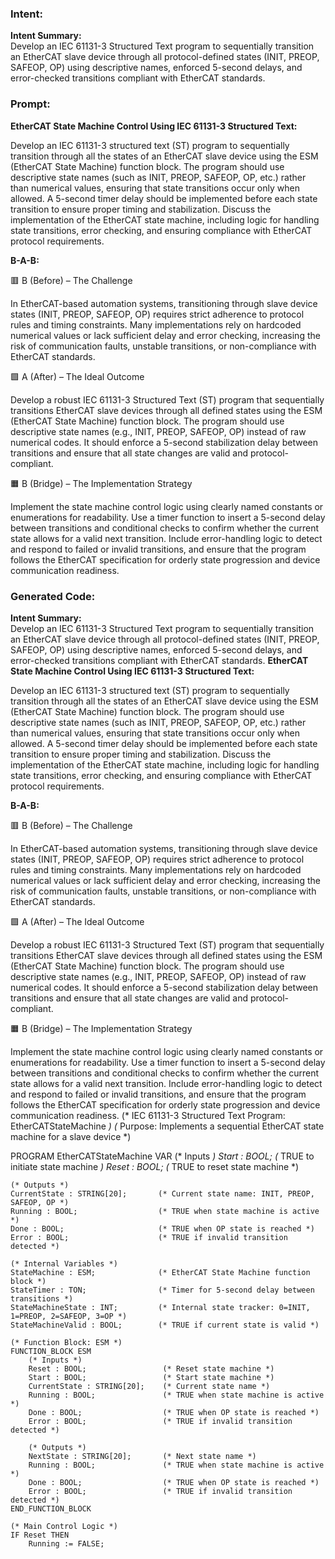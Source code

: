 ### Intent:
**Intent Summary:**  
Develop an IEC 61131-3 Structured Text program to sequentially transition an EtherCAT slave device through all protocol-defined states (INIT, PREOP, SAFEOP, OP) using descriptive names, enforced 5-second delays, and error-checked transitions compliant with EtherCAT standards.

### Prompt:
**EtherCAT State Machine Control Using IEC 61131-3 Structured Text:**

Develop an IEC 61131-3 structured text (ST) program to sequentially transition through all the states of an EtherCAT slave device using the ESM (EtherCAT State Machine) function block. The program should use descriptive state names (such as INIT, PREOP, SAFEOP, OP, etc.) rather than numerical values, ensuring that state transitions occur only when allowed. A 5-second timer delay should be implemented before each state transition to ensure proper timing and stabilization. Discuss the implementation of the EtherCAT state machine, including logic for handling state transitions, error checking, and ensuring compliance with EtherCAT protocol requirements.

**B-A-B:**

🟥 B (Before) – The Challenge

In EtherCAT-based automation systems, transitioning through slave device states (INIT, PREOP, SAFEOP, OP) requires strict adherence to protocol rules and timing constraints. Many implementations rely on hardcoded numerical values or lack sufficient delay and error checking, increasing the risk of communication faults, unstable transitions, or non-compliance with EtherCAT standards.

🟩 A (After) – The Ideal Outcome

Develop a robust IEC 61131-3 Structured Text (ST) program that sequentially transitions EtherCAT slave devices through all defined states using the ESM (EtherCAT State Machine) function block. The program should use descriptive state names (e.g., INIT, PREOP, SAFEOP, OP) instead of raw numerical codes. It should enforce a 5-second stabilization delay between transitions and ensure that all state changes are valid and protocol-compliant.

🟧 B (Bridge) – The Implementation Strategy

Implement the state machine control logic using clearly named constants or enumerations for readability. Use a timer function to insert a 5-second delay between transitions and conditional checks to confirm whether the current state allows for a valid next transition. Include error-handling logic to detect and respond to failed or invalid transitions, and ensure that the program follows the EtherCAT specification for orderly state progression and device communication readiness.

### Generated Code:
**Intent Summary:**  
Develop an IEC 61131-3 Structured Text program to sequentially transition an EtherCAT slave device through all protocol-defined states (INIT, PREOP, SAFEOP, OP) using descriptive names, enforced 5-second delays, and error-checked transitions compliant with EtherCAT standards.
**EtherCAT State Machine Control Using IEC 61131-3 Structured Text:**

Develop an IEC 61131-3 structured text (ST) program to sequentially transition through all the states of an EtherCAT slave device using the ESM (EtherCAT State Machine) function block. The program should use descriptive state names (such as INIT, PREOP, SAFEOP, OP, etc.) rather than numerical values, ensuring that state transitions occur only when allowed. A 5-second timer delay should be implemented before each state transition to ensure proper timing and stabilization. Discuss the implementation of the EtherCAT state machine, including logic for handling state transitions, error checking, and ensuring compliance with EtherCAT protocol requirements.

**B-A-B:**

🟥 B (Before) – The Challenge

In EtherCAT-based automation systems, transitioning through slave device states (INIT, PREOP, SAFEOP, OP) requires strict adherence to protocol rules and timing constraints. Many implementations rely on hardcoded numerical values or lack sufficient delay and error checking, increasing the risk of communication faults, unstable transitions, or non-compliance with EtherCAT standards.

🟩 A (After) – The Ideal Outcome

Develop a robust IEC 61131-3 Structured Text (ST) program that sequentially transitions EtherCAT slave devices through all defined states using the ESM (EtherCAT State Machine) function block. The program should use descriptive state names (e.g., INIT, PREOP, SAFEOP, OP) instead of raw numerical codes. It should enforce a 5-second stabilization delay between transitions and ensure that all state changes are valid and protocol-compliant.

🟧 B (Bridge) – The Implementation Strategy

Implement the state machine control logic using clearly named constants or enumerations for readability. Use a timer function to insert a 5-second delay between transitions and conditional checks to confirm whether the current state allows for a valid next transition. Include error-handling logic to detect and respond to failed or invalid transitions, and ensure that the program follows the EtherCAT specification for orderly state progression and device communication readiness.
(* IEC 61131-3 Structured Text Program: EtherCATStateMachine *)
(* Purpose: Implements a sequential EtherCAT state machine for a slave device *)

PROGRAM EtherCATStateMachine
VAR
    (* Inputs *)
    Start : BOOL;                    (* TRUE to initiate state machine *)
    Reset : BOOL;                    (* TRUE to reset state machine *)
    
    (* Outputs *)
    CurrentState : STRING[20];       (* Current state name: INIT, PREOP, SAFEOP, OP *)
    Running : BOOL;                  (* TRUE when state machine is active *)
    Done : BOOL;                     (* TRUE when OP state is reached *)
    Error : BOOL;                    (* TRUE if invalid transition detected *)
    
    (* Internal Variables *)
    StateMachine : ESM;              (* EtherCAT State Machine function block *)
    StateTimer : TON;                (* Timer for 5-second delay between transitions *)
    StateMachineState : INT;         (* Internal state tracker: 0=INIT, 1=PREOP, 2=SAFEOP, 3=OP *)
    StateMachineValid : BOOL;        (* TRUE if current state is valid *)
    
    (* Function Block: ESM *)
    FUNCTION_BLOCK ESM
        (* Inputs *)
        Reset : BOOL;                 (* Reset state machine *)
        Start : BOOL;                 (* Start state machine *)
        CurrentState : STRING[20];    (* Current state name *)
        Running : BOOL;               (* TRUE when state machine is active *)
        Done : BOOL;                  (* TRUE when OP state is reached *)
        Error : BOOL;                 (* TRUE if invalid transition detected *)
        
        (* Outputs *)
        NextState : STRING[20];       (* Next state name *)
        Running : BOOL;               (* TRUE when state machine is active *)
        Done : BOOL;                  (* TRUE when OP state is reached *)
        Error : BOOL;                 (* TRUE if invalid transition detected *)
    END_FUNCTION_BLOCK
    
    (* Main Control Logic *)
    IF Reset THEN
        Running := FALSE;
